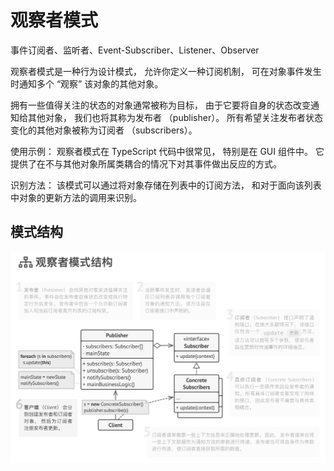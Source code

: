# 观察者模式

事件订阅者、监听者、Event-Subscriber、Listener、Observer

观察者模式是一种行为设计模式， 允许你定义一种订阅机制， 可在对象事件发生时通知多个 “观察” 该对象的其他对象。

拥有一些值得关注的状态的对象通常被称为目标， 由于它要将自身的状态改变通知给其他对象， 我们也将其称为发布者 （pub­lish­er）。 所有希望关注发布者状态变化的其他对象被称为订阅者 （sub­scribers）。

使用示例： 观察者模式在 TypeScript 代码中很常见， 特别是在 GUI 组件中。 它提供了在不与其他对象所属类耦合的情况下对其事件做出反应的方式。

识别方法： 该模式可以通过将对象存储在列表中的订阅方法， 和对于面向该列表中对象的更新方法的调用来识别。

## 模式结构

![](../assets/observer.png)
